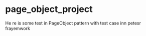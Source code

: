# page_object_project
He re is some test in PageObject pattern with test case inn petesr frayemwork
